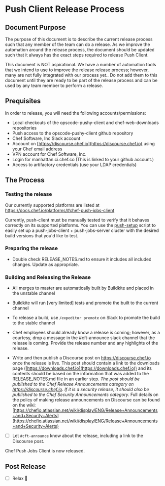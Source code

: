 # Push Client Release Process

## Document Purpose

The purpose of this document is to describe the current release process such that any member of the team can do a release. As we improve the automation around the release process, the document should be updated such that it always has the exact steps required to release Push Client.

This document is NOT aspirational. We have a number of automation tools that we intend to use to improve the release release process; however, many are not fully integrated with our process yet.. Do not add them to this document until they are ready to be part of the release process and can be used by any team member to perform a release.

## Prequisites

In order to release, you will need the following accounts/permissions:

- Local checkouts of the opscode-pushy-client and chef-web-downloads repositories
- Push access to the opscode-pushy-client github repository
- Chef Software, Inc Slack account
- Account on [https://discourse.chef.io](https://discourse.chef.io) using your Chef email address
- VPN account for Chef Software, Inc.
- Login for manhattan.ci.chef.co (This is linked to your github
account.)
- Access to artifactory credentials (use your LDAP credentials)

## The Process

### Testing the release

Our currently supported platforms are listed at https://docs.chef.io/platforms/#chef-push-jobs-client

Currently, push-client must be manually tested to verify that it behaves correctly on its supported platforms. You can use the [push-setup](https://github.com/chef/oc-pushy-pedant/tree/master/dev/push-setup) script to easily set up a push-jobs-client + push-jobs-server cluster with the desired build versions that you'd like to test.

### Preparing the release

- Double check RELEASE\_NOTES.md to ensure it includes all included changes. Update as appropriate.

### Building and Releasing the Release

- All merges to master are automatically built by Buildkite and placed in the unstable channel

- Buildkite will run [very limited] tests and promote the built to the current channel

- To release a build, use `/expeditor promote` on Slack to promote the build to the stable channel

- Chef employees should already know a release is coming; however, as a
  courtesy, drop a message in the #cft-announce slack channel that the release
  is coming. Provide the release number and any highlights of the release.

- Write and then publish a Discourse post on https://discourse.chef.io
  once the release is live. This post should contain a link to the downloads
  page ([https://downloads.chef.io](https://downloads.chef.io)) and its contents
  should be based on the information that was added to the RELEASE\_NOTES.md file
  in an earlier step. *The post should  be published to the Chef Release
  Announcements category on https://discourse.chef.io. If it is a security
  release, it should also be published to the Chef Security Announcements
  category.* Full details on the policy of making release announcements on
  Discourse can be found on the wiki: [https://chefio.atlassian.net/wiki/display/ENG/Release+Announcements+and+Security+Alerts](https://chefio.atlassian.net/wiki/display/ENG/Release+Announcements+and+Security+Alerts)

- [ ] Let `#cft-announce` know about the release, including a link to the Discourse post.

Chef Push Jobs Client is now released.

## Post Release

- [ ] Relax 🎉
